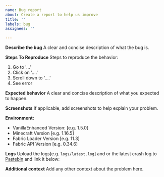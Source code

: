 ```yaml
---
name: Bug report
about: Create a report to help us improve
title: ''
labels: bug
assignees: ''

---
```


**Describe the bug**
A clear and concise description of what the bug is.

**Steps To Reproduce**
Steps to reproduce the behavior:

1. Go to '...'
2. Click on '....'
3. Scroll down to '....'
4. See error

**Expected behavior**
A clear and concise description of what you expected to happen.

**Screenshots**
If applicable, add screenshots to help explain your problem.

**Environment:**

- VanillaEnhanced Version: [e.g. 1.5.0]
- Minecraft Version [e.g. 1.16.5]
- Fabric Loader Version [e.g. 11.3]
- Fabric API Version [e.g. 0.34.6]

**Logs**
Upload the logs[e.g. `logs/latest.log`]  and or the latest crash log to [Pastebin](https://pastebin.com/) and link it
below:

**Additional context**
Add any other context about the problem here.
